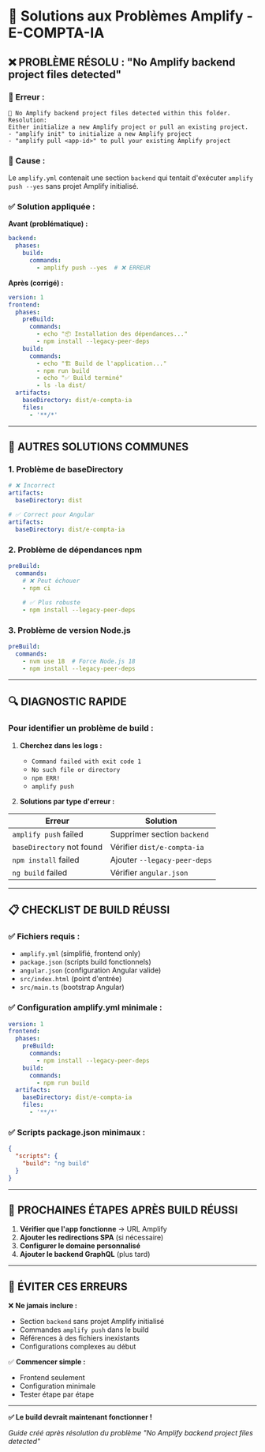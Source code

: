 # 🔧 Solutions aux Problèmes Amplify - E-COMPTA-IA

## ❌ **PROBLÈME RÉSOLU : "No Amplify backend project files detected"**

### **🚨 Erreur :**
```
🛑 No Amplify backend project files detected within this folder.
Resolution:
Either initialize a new Amplify project or pull an existing project.
- "amplify init" to initialize a new Amplify project  
- "amplify pull <app-id>" to pull your existing Amplify project
```

### **🎯 Cause :**
Le `amplify.yml` contenait une section `backend` qui tentait d'exécuter `amplify push --yes` sans projet Amplify initialisé.

### **✅ Solution appliquée :**

**Avant (problématique) :**
```yaml
backend:
  phases:
    build:
      commands:
        - amplify push --yes  # ❌ ERREUR
```

**Après (corrigé) :**
```yaml
version: 1
frontend:
  phases:
    preBuild:
      commands:
        - echo "📦 Installation des dépendances..."
        - npm install --legacy-peer-deps
    build:
      commands:
        - echo "🏗️ Build de l'application..."
        - npm run build
        - echo "✅ Build terminé"
        - ls -la dist/
  artifacts:
    baseDirectory: dist/e-compta-ia
    files:
      - '**/*'
```

---

## 🚀 **AUTRES SOLUTIONS COMMUNES**

### **1. Problème de baseDirectory**
```yaml
# ❌ Incorrect
artifacts:
  baseDirectory: dist

# ✅ Correct pour Angular
artifacts:
  baseDirectory: dist/e-compta-ia
```

### **2. Problème de dépendances npm**
```yaml
preBuild:
  commands:
    # ❌ Peut échouer
    - npm ci
    
    # ✅ Plus robuste
    - npm install --legacy-peer-deps
```

### **3. Problème de version Node.js**
```yaml
preBuild:
  commands:
    - nvm use 18  # Force Node.js 18
    - npm install --legacy-peer-deps
```

---

## 🔍 **DIAGNOSTIC RAPIDE**

### **Pour identifier un problème de build :**

1. **Cherchez dans les logs :**
   - `Command failed with exit code 1`
   - `No such file or directory`
   - `npm ERR!`
   - `amplify push`

2. **Solutions par type d'erreur :**

| Erreur | Solution |
|--------|----------|
| `amplify push` failed | Supprimer section `backend` |
| `baseDirectory` not found | Vérifier `dist/e-compta-ia` |
| `npm install` failed | Ajouter `--legacy-peer-deps` |
| `ng build` failed | Vérifier `angular.json` |

---

## 📋 **CHECKLIST DE BUILD RÉUSSI**

### **✅ Fichiers requis :**
- `amplify.yml` (simplifié, frontend only)
- `package.json` (scripts build fonctionnels)
- `angular.json` (configuration Angular valide)
- `src/index.html` (point d'entrée)
- `src/main.ts` (bootstrap Angular)

### **✅ Configuration amplify.yml minimale :**
```yaml
version: 1
frontend:
  phases:
    preBuild:
      commands:
        - npm install --legacy-peer-deps
    build:
      commands:
        - npm run build
  artifacts:
    baseDirectory: dist/e-compta-ia
    files:
      - '**/*'
```

### **✅ Scripts package.json minimaux :**
```json
{
  "scripts": {
    "build": "ng build"
  }
}
```

---

## 🎯 **PROCHAINES ÉTAPES APRÈS BUILD RÉUSSI**

1. **Vérifier que l'app fonctionne** → URL Amplify
2. **Ajouter les redirections SPA** (si nécessaire)
3. **Configurer le domaine personnalisé**
4. **Ajouter le backend GraphQL** (plus tard)

---

## 🚨 **ÉVITER CES ERREURS**

❌ **Ne jamais inclure :**
- Section `backend` sans projet Amplify initialisé  
- Commandes `amplify push` dans le build
- Références à des fichiers inexistants
- Configurations complexes au début

✅ **Commencer simple :**
- Frontend seulement
- Configuration minimale
- Tester étape par étape

---

**✅ Le build devrait maintenant fonctionner !**

*Guide créé après résolution du problème "No Amplify backend project files detected"*